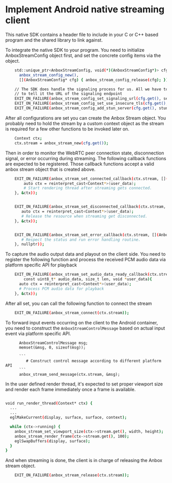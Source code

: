 # Implement Android native streaming client

This native SDK contains a header file to include in your C or C++ based program and the shared library to link against.  

To integrate the native SDK to your program. You need to initialize AnboxStreamConfig object first, and set the concrete config items via the object.

```bash
    std::unique_ptr<AnboxStreamConfig, void(*)(AnboxStreamConfig*)> cfg(
      anbox_stream_config_new(),
      [](AnboxStreamConfig* cfg) { anbox_stream_config_release(cfg); });

    // The SDK does handle the signaling process for us. All we have to do is
    // to tell it the URL of the signaling endpoint
    EXIT_ON_FAILURE(anbox_stream_config_set_signaling_url(cfg.get(), session_url));
    EXIT_ON_FAILURE(anbox_stream_config_set_use_insecure_tls(cfg.get(), use_insecure_tls));
    EXIT_ON_FAILURE(anbox_stream_config_add_stun_server(cfg.get(), stun_server_urls, size_of_urls, username, password));
```


After all configurations are set you can create the Anbox Stream object. You probably need to hold the stream by a custom context object as the stream is required for a few other functions to be invoked later on.

```bash
    Context ctx;
    ctx.stream = anbox_stream_new(cfg.get());
```

Then in order to monitor the WebRTC peer connection state, disconnection signal, or error occurring during streaming. The following callback functions are expected to be registered. Those callback functions accept a valid anbox stream object that is created above.


```bash
    EXIT_ON_FAILURE(anbox_stream_set_connected_callback(ctx.stream, [](void* user_data) {
        auto ctx = reinterpret_cast<Context*>(user_data);
        # Start rendering thread after streaming gets connected.
    }, &ctx));


    EXIT_ON_FAILURE(anbox_stream_set_disconnected_callback(ctx.stream, [](void* user_data) {
       auto ctx = reinterpret_cast<Context*>(user_data);
       # Release the resource when streaming get disconnected.
    }, &ctx));


    EXIT_ON_FAILURE(anbox_stream_set_error_callback(ctx.stream, [](AnboxStatus status, void* user_data) {
       # Respect the status and run error handling routine.
    }, nullptr));
```

To capture the audio output data and playout on the client side. You need to register the following function and process the received PCM audio data via platform specific API for playback

```bash
    EXIT_ON_FAILURE(anbox_stream_set_audio_data_ready_callback(ctx.stream, [](
        const uint8_t* audio_data, size_t len, void *user_data){
      auto ctx = reinterpret_cast<Context*>(user_data);
      # Process PCM audio data for playback
    }, &ctx));

```

After all set, you can call the following function to connect the stream

```bash
    EXIT_ON_FAILURE(anbox_stream_connect(ctx.stream));
```

To forward input events occurring on the client to the Android container, you need to construct the `AnboxStreamControlMessage` based on actual input event via platform specific API.

```
      AnboxStreamControlMessage msg;
      memset(&msg, 0, sizeof(msg));

      ```
         # Construct control message according to different platform API
      ```
      anbox_stream_send_message(ctx.stream, &msg);
```

In the user defined render thread, it's expected to set proper viewport size and render each frame immediately once a frame is available.
```bash

void run_render_thread(Context* ctx) {
  ...
  ...
  eglMakeCurrent(display, surface, surface, context);

  while (ctx->running) {
    anbox_stream_set_viewport_size(ctx->stream.get(), width, height);
    anbox_stream_render_frame(ctx->stream.get(), 100);
    eglSwapBuffers(display, surface);
  }
}
```

And when streaming is done, the client is in charge of releasing the Anbox stream object.

```bash
    EXIT_ON_FAILURE(anbox_stream_release(ctx.stream));
```
